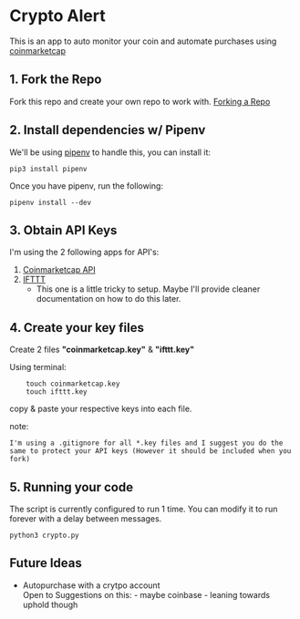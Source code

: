 # Crypto Alert

This is an app to auto monitor your coin and automate purchases using [coinmarketcap](https://pro.coinmarketcap.com/account)

## 1. Fork the Repo

Fork this repo and create your own repo to work with.
[Forking a Repo](https://docs.github.com/en/github/getting-started-with-github/fork-a-repo)

## 2. Install dependencies w/ Pipenv

We'll be using [pipenv](https://realpython.com/pipenv-guide/#:~:text=Pipenv%20is%20a%20packaging%20tool,a%20single%20command%20line%20tool.) to handle this, you can install it:

```shell
pip3 install pipenv
```

Once you have pipenv, run the following:

```shell
pipenv install --dev
```

## 3. Obtain API Keys

I'm using the 2 following apps for API's:

1. [Coinmarketcap API](https://coinmarketcap.com/api/)
2. [IFTTT](https://platform.ifttt.com/docs)
   - This one is a little tricky to setup. Maybe I'll provide cleaner documentation on how to do this later.

## 4. Create your key files

Create 2 files **"coinmarketcap.key"** & **"ifttt.key"**

Using terminal:

```shell
    touch coinmarketcap.key
    touch ifttt.key
```

copy & paste your respective keys into each file.

note:

``` shell
I'm using a .gitignore for all *.key files and I suggest you do the same to protect your API keys (However it should be included when you fork)
```

## 5. Running your code

The script is currently configured to run 1 time. You can modify it to run forever with a delay between messages.

``` shell
python3 crypto.py
```

## Future Ideas


- Autopurchase with a crytpo account  
    Open to Suggestions on this:
        - maybe coinbase
        - leaning towards uphold though
